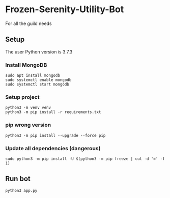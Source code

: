 # Frozen-Serenity-Utility-Bot
For all the guild needs

## Setup
The user Python version is 3.7.3

### Install MongoDB
```
sudo apt install mongodb
sudo systemctl enable mongodb
sudo systemctl start mongodb
```

### Setup project
```
python3 -m venv venv
python3 -m pip install -r requirements.txt
```

### pip wrong version
```
python3 -m pip install --upgrade --force pip
```

### Update all dependencies (dangerous)
```
sudo python3 -m pip install -U $(python3 -m pip freeze | cut -d '=' -f 1)
```

## Run bot
```
python3 app.py
```
